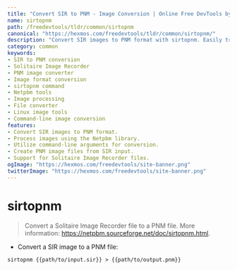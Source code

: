 ```yaml
---
title: "Convert SIR to PNM - Image Conversion | Online Free DevTools by Hexmos"
name: sirtopnm
path: /freedevtools/tldr/common/sirtopnm
canonical: "https://hexmos.com/freedevtools/tldr/common/sirtopnm/"
description: "Convert SIR images to PNM format with sirtopnm. Easily transform Solitaire Image Recorder files to a more accessible format. Free online tool, no registration required."
category: common
keywords:
- SIR to PNM conversion
- Solitaire Image Recorder
- PNM image converter
- Image format conversion
- sirtopnm command
- Netpbm tools
- Image processing
- File converter
- Linux image tools
- Command-line image conversion
features:
- Convert SIR images to PNM format.
- Process images using the Netpbm library.
- Utilize command-line arguments for conversion.
- Create PNM image files from SIR input.
- Support for Solitaire Image Recorder files.
ogImage: "https://hexmos.com/freedevtools/site-banner.png"
twitterImage: "https://hexmos.com/freedevtools/site-banner.png"
---
```


# sirtopnm

> Convert a Solitaire Image Recorder file to a PNM file.
> More information: <https://netpbm.sourceforge.net/doc/sirtopnm.html>.

- Convert a SIR image to a PNM file:

`sirtopnm {{path/to/input.sir}} > {{path/to/output.pnm}}`
